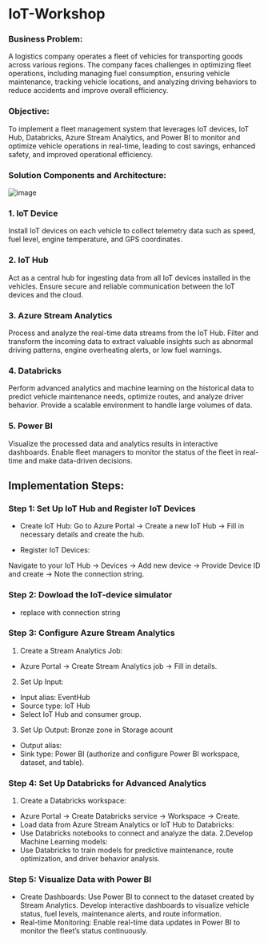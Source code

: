 # IoT-Workshop



### Business Problem:
A logistics company operates a fleet of vehicles for transporting goods across various regions. 
The company faces challenges in optimizing fleet operations, including managing fuel consumption, ensuring vehicle maintenance, tracking vehicle locations, and analyzing driving behaviors to reduce accidents and improve overall efficiency.


### Objective:
To implement a fleet management system that leverages IoT devices, IoT Hub, Databricks, Azure Stream Analytics, and Power BI to monitor and optimize vehicle operations in real-time, leading to cost savings, enhanced safety, and improved operational efficiency.


### Solution Components and Architecture:
![image](https://github.com/user-attachments/assets/a44c45c3-5350-450f-8bf0-ff1f909d7ecc)


### 1. IoT Device

Install IoT devices on each vehicle to collect telemetry data such as speed, fuel level, engine temperature, and GPS coordinates.

### 2. IoT Hub

Act as a central hub for ingesting data from all IoT devices installed in the vehicles.
Ensure secure and reliable communication between the IoT devices and the cloud.

### 3. Azure Stream Analytics

Process and analyze the real-time data streams from the IoT Hub.
Filter and transform the incoming data to extract valuable insights such as abnormal driving patterns, engine overheating alerts, or low fuel warnings.

### 4. Databricks

Perform advanced analytics and machine learning on the historical data to predict vehicle maintenance needs, optimize routes, and analyze driver behavior.
Provide a scalable environment to handle large volumes of data.

### 5. Power BI

Visualize the processed data and analytics results in interactive dashboards.
Enable fleet managers to monitor the status of the fleet in real-time and make data-driven decisions.


## Implementation Steps:

### Step 1: Set Up IoT Hub and Register IoT Devices
- Create IoT Hub:
Go to Azure Portal -> Create a new IoT Hub -> Fill in necessary details and create the hub.

- Register IoT Devices:

Navigate to your IoT Hub -> Devices -> Add new device -> Provide Device ID and create -> Note the connection string.

### Step 2: Dowload the IoT-device simulator 

- replace with connection string

### Step 3: Configure Azure Stream Analytics

1. Create a Stream Analytics Job:
- Azure Portal -> Create Stream Analytics job -> Fill in details.
2. Set Up Input:
- Input alias: EventHub
- Source type: IoT Hub
- Select IoT Hub and consumer group.
3. Set Up Output: Bronze zone in Storage acount
- Output alias: 
- Sink type: Power BI (authorize and configure Power BI workspace, dataset, and table).

### Step 4: Set Up Databricks for Advanced Analytics
1. Create a Databricks workspace:
- Azure Portal -> Create Databricks service -> Workspace -> Create.
- Load data from Azure Stream Analytics or IoT Hub to Databricks:
- Use Databricks notebooks to connect and analyze the data.
2.Develop Machine Learning models:
- Use Databricks to train models for predictive maintenance, route optimization, and driver behavior analysis.

### Step 5: Visualize Data with Power BI
- Create Dashboards:
Use Power BI to connect to the dataset created by Stream Analytics.
Develop interactive dashboards to visualize vehicle status, fuel levels, maintenance alerts, and route information.
- Real-time Monitoring:
Enable real-time data updates in Power BI to monitor the fleet’s status continuously.
